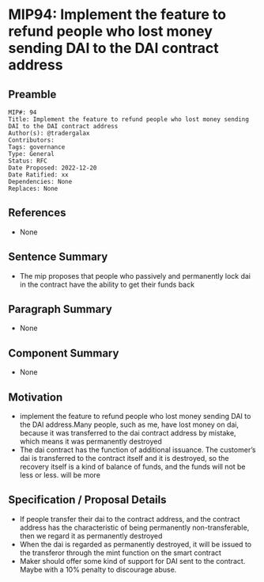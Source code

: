 # MIP94: Implement the feature to refund people who lost money sending DAI to the DAI contract address 

## Preamble
```
MIP#: 94
Title: Implement the feature to refund people who lost money sending DAI to the DAI contract address 
Author(s): @tradergalax
Contributors:
Tags: governance  
Type: General 
Status: RFC
Date Proposed: 2022-12-20
Date Ratified: xx
Dependencies: None
Replaces: None
```
## References

- None

## Sentence Summary

- The mip proposes that people who passively and permanently lock dai in the contract have the ability to get their funds back

## Paragraph Summary

- None

## Component Summary

- None

## Motivation

- implement the feature to refund people who lost money sending DAI to the DAI address.Many people, such as me, have lost money on dai, because it was transferred to the dai contract address by mistake, which means it was permanently destroyed
- The dai contract has the function of additional issuance. The customer’s dai is transferred to the contract itself and it is destroyed, so the recovery itself is a kind of balance of funds, and the funds will not be less or less. will be more

## Specification / Proposal Details

- If people transfer their dai to the contract address, and the contract address has the characteristic of being permanently non-transferable, then we regard it as permanently destroyed
- When the dai is regarded as permanently destroyed, it will be issued to the transferor through the mint function on the smart contract
- Maker should offer some kind of support for DAI sent to the contract. Maybe with a 10% penalty to discourage abuse.
